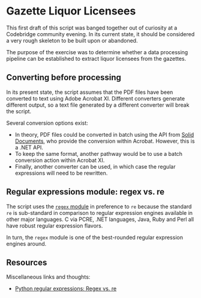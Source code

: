 # Gazette Liquor Licensees

This first draft of this script was banged together out of curiosity at a Codebridge community evening. In its current state, it should be considered a very rough skeleton to be built upon or abandoned.
 
The purpose of the exercise was to determine whether a data processing pipeline can be established to extract liquor licensees from the gazettes. 
 
## Converting before processing

In its present state, the script assumes that the PDF files have been converted to text using Adobe Acrobat XI. Different converters generate different output, so a text file generated by a different converter will break the script. 
 
 Several conversion options exist:
  
 * In theory, PDF files could be converted in batch using the API from [Solid Documents](http://www.soliddocuments.com/), who provide the conversion within Acrobat. However, this is a .NET API.
 * To keep the same format, another pathway would be to use a batch conversion action within Acrobat XI.
 * Finally, another converter can be used, in which case the regular expressions will need to be rewritten.
 
## Regular expressions module: regex vs. re

 The script uses the [`regex` module](https://pypi.python.org/pypi/regex) in preference to `re` because the standard `re` is sub-standard in comparison to regular expression engines available in other major languages. C via PCRE, .NET languages, Java, Ruby and Perl all have robust regular expression flavors.
 
 In turn, the `regex` module is one of the best-rounded regular expression engines around.
 
 ## Resources
 
 Miscellaneous links and thoughts:
 
  * [Python regular expressions: Regex vs. re](http://www.rexegg.com/regex-python.html#missing_in_re)
  